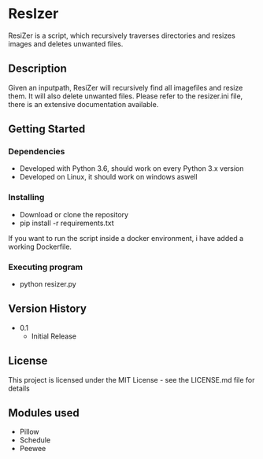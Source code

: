 # ResIzer

ResiZer is a script, which recursively traverses directories and resizes images and deletes unwanted files.

## Description

Given an inputpath, ResiZer will recursively find all imagefiles and resize them.
It will also delete unwanted files.
Please refer to the resizer.ini file, there is an extensive documentation available.

## Getting Started

### Dependencies

* Developed with Python 3.6, should work on every Python 3.x version
* Developed on Linux, it should work on windows aswell

### Installing

* Download or clone the repository
* pip install -r requirements.txt

If you want to run the script inside a docker environment, i have added a working Dockerfile.

### Executing program

* python resizer.py


## Version History

* 0.1
    * Initial Release

## License

This project is licensed under the MIT License - see the LICENSE.md file for details

## Modules used

* Pillow
* Schedule
* Peewee